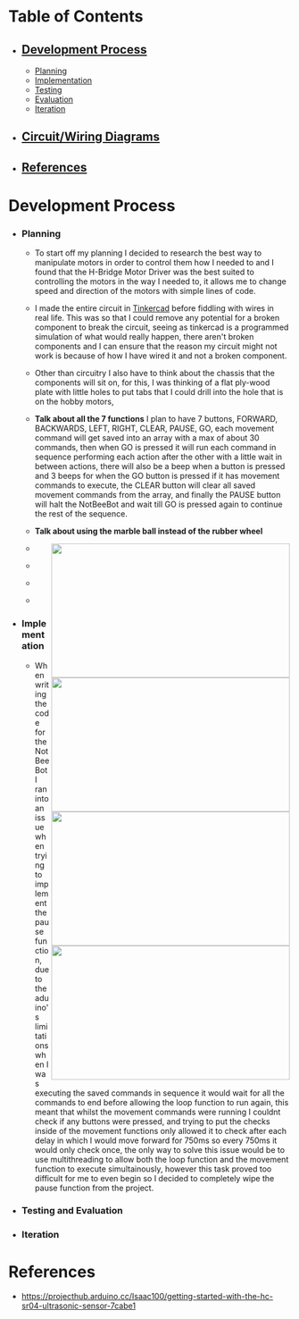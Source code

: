 <a name="Table-of-Contents"></a>
# Table of Contents
   * ## [Development Process](#Development-Process-1)
        * [Planning](#Planning)
        * [Implementation](#Implementation)
        * [Testing](#Testing)
        * [Evaluation](#Evaluation)
        * [Iteration](#Iteration)
   * ## [Circuit/Wiring Diagrams](#Circuit/Wiring-Diagrams-1)
   * ## [References](#References-1)

<a name="Development-Process"></a>
# Development Process
   * ### Planning
      * To start off my planning I decided to research the best way to manipulate motors in order to control them how I needed to and I found that the H-Bridge Motor Driver was the best suited to controlling the motors in the way I needed to, it allows me to change speed and direction of the motors with simple lines of code.
    
      * I made the entire circuit in [Tinkercad](https://www.tinkercad.com/things/fkpYd7mgALy-not-beebot-camerons/editel?returnTo=https%3A%2F%2Fwww.tinkercad.com%2Fdashboard%2Fdesigns%2Fcircuits&sharecode=hNEtSJ4X27Qa3pH9DLSsrnlikMR4CaXaWMVf1GFJPlw) before fiddling with wires in real life. This was so that I could remove any potential for a broken component to break the circuit, seeing as tinkercad is a programmed simulation of what would really happen, there aren't broken components and I can ensure that the reason my circuit might not work is because of how I have wired it and not a broken component.
    
      * Other than circuitry I also have to think about the chassis that the components will sit on, for this, I was thinking of a flat ply-wood plate with little holes to put tabs that I could drill into the hole that is on the hobby motors,
    
      * **Talk about all the 7 functions** I plan to have 7 buttons, FORWARD, BACKWARDS, LEFT, RIGHT, CLEAR, PAUSE, GO, each movement command will get saved into an array with a max of about 30 commands, then when GO is pressed it will run each command in sequence performing each action after the other with a little wait in between actions, there will also be a beep when a button is pressed and 3 beeps for when the GO button is pressed if it has movement commands to execute, the CLEAR button will clear all saved movement commands from the array, and finally the PAUSE button will halt the NotBeeBot and wait till GO is pressed again to continue the rest of the sequence.
    
      * **Talk about using the marble ball instead of the rubber wheel**
    
      * <a href="url"><img src="https://github.com/user-attachments/assets/c41ade3a-30f2-4565-9ba1-e61625415ecc" align="right" height="240" width="427" ></a>
      * <a href="url"><img src="https://github.com/user-attachments/assets/22073cc8-5af2-40f5-afa6-304a6105c8e5" align="right" height="240" width="427" ></a>
      * <a href="url"><img src="https://github.com/user-attachments/assets/6852a675-cffc-4f1b-b18f-1a17f53fcc83" align="right" height="240" width="427" ></a>
      * <a href="url"><img src="https://github.com/user-attachments/assets/88073326-d4c1-4e19-8b52-755fb7bbe581" align="right" height="240" width="427" ></a>
    
   * ### Implementation
      * When writing the code for the NotBeeBot I ran into an issue when trying to implement the pause function, due to the aduino's limitations when I was executing the saved commands in sequence it would wait for all the commands to end before allowing the loop function to run again, this meant that whilst the movement commands were running I couldnt check if any buttons were pressed, and trying to put the checks inside of the movement functions only allowed it to check after each delay in which I would move forward for 750ms so every 750ms it would only check once, the only way to solve this issue would be to use multithreading to allow both the loop function and the movement function to execute simultainously, however this task proved too difficult for me to even begin so I decided to completely wipe the pause function from the project.
   * ### Testing and Evaluation

   * ### Iteration

# References
   * https://projecthub.arduino.cc/Isaac100/getting-started-with-the-hc-sr04-ultrasonic-sensor-7cabe1



